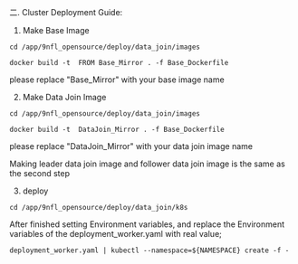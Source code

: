 二. Cluster Deployment Guide:

1. Make Base Image

`cd /app/9nfl_opensource/deploy/data_join/images` 

`docker build -t  FROM Base_Mirror . -f Base_Dockerfile`

please replace "Base_Mirror"  with your base image name 

2. Make  Data Join Image

`cd /app/9nfl_opensource/deploy/data_join/images`

`docker build -t  DataJoin_Mirror . -f Base_Dockerfile`

please replace "DataJoin_Mirror"  with your data join image name 

Making leader data join image  and follower data join image is the same  as the second step

3. deploy

`cd /app/9nfl_opensource/deploy/data_join/k8s`

After finished setting Environment variables, and replace the Environment variables of 
the deployment_worker.yaml with real value;

`deployment_worker.yaml | kubectl --namespace=${NAMESPACE} create -f -`
